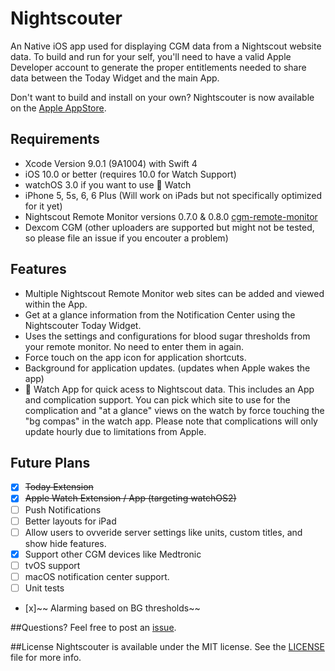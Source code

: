 # Nightscouter
An Native iOS app used for displaying CGM data from a Nightscout website data. To build and run for your self, you'll need to have a valid Apple Developer account to generate the proper entitlements needed to share data between the Today Widget and the main App.

Don't want to build and install on your own? Nightscouter is now available on the [Apple AppStore](https://itunes.apple.com/us/app/nightscouter/id1010503247?ls=1&mt=8).

## Requirements
- Xcode Version  9.0.1 (9A1004) with Swift 4
- iOS 10.0 or better (requires 10.0 for Watch Support)
- watchOS 3.0 if you want to use  Watch
- iPhone 5, 5s, 6, 6 Plus (Will work on iPads but not specifically optimized for it yet)
- Nightscout Remote Monitor versions 0.7.0 & 0.8.0 [cgm-remote-monitor](https://github.com/nightscout/cgm-remote-monitor)
- Dexcom CGM (other uploaders are supported but might not be tested, so please file an issue if you encouter a problem)

## Features
- Multiple Nightscout Remote Monitor web sites can be added and viewed within the App.
- Get at a glance information from the Notification Center using the Nightscouter Today Widget.
- Uses the settings and configurations for blood sugar thresholds from your remote monitor. No need to enter them in again.
- Force touch on the app icon for application shortcuts.
- Background for application updates. (updates when Apple wakes the app)
-  Watch App for quick acess to Nightscout data. This includes an App and complication support. You can pick which site to use for the complication and "at a glance" views on the watch by force touching the "bg compas" in the watch app. Please note that complications will only update hourly due to limitations from Apple.

## Future Plans
* [x] ~~Today Extension~~
* [x] ~~Apple Watch Extension / App (targeting watchOS2)~~
* [ ] Push Notifications
* [ ] Better layouts for iPad
* [ ] Allow users to ovveride server settings like units, custom titles, and show hide features.
* [x] Support other CGM devices like Medtronic
* [ ] tvOS support
* [ ] macOS notification center support.
* [ ] Unit tests
* [x]~~ Alarming based on BG thresholds~~

##Questions?
Feel free to post an [issue](https://github.com/someoneAnyone/Nightscouter/issues).

##License
Nightscouter is available under the MIT license. See the [LICENSE](https://github.com/someoneAnyone/Nightscouter/blob/dev/LICENSE) file for more info.
